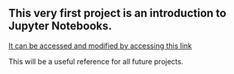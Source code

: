 ## This very first project is an introduction to Jupyter Notebooks.
[It can be accessed and modified by accessing this link](https://cedvm.zapto.org/hub/user-redirect/git-pull?repo=https%3A%2F%2Fgithub.com%2Fthebushschool%2Fastronomy&branch=gh-pages&urlpath=lab%2Ftree%2Fastronomy%2Fprojects%2F0_intro_to_jupyter%2Fintro_to_jupyter.ipynb?reset)

This will be a useful reference for all future projects.
